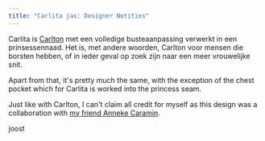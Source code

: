 ```yaml
---
title: "Carlita jas: Designer Notities"
---
```


Carlita is [Carlton](/designs/carlton) met een volledige busteaanpassing verwerkt in een prinsessennaad. Het is, met andere woorden, Carlton voor mensen die borsten hebben, of in ieder geval op zoek zijn naar een meer vrouwelijke snit.

Apart from that, it's pretty much the same, with the exception of the chest pocket which for Carlita is worked into the princess seam.

Just like with Carlton, I can't claim all credit for myself as this design was a collaboration with [my friend Anneke Caramin](https://www.instagram.com/annekecaramin/).

joost
